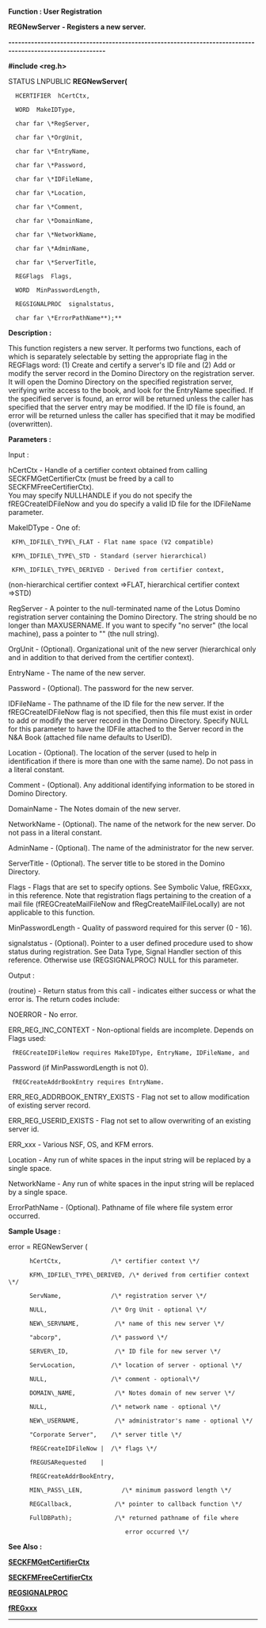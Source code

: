 




<!--
 /\* Font Definitions \*/
 @font-face
 {font-family:Courier;
 panose-1:2 7 4 9 2 2 5 2 4 4;}
@font-face
 {font-family:"Tms Rmn";
 panose-1:2 2 6 3 4 5 5 2 3 4;}
@font-face
 {font-family:Helv;
 panose-1:2 11 6 4 2 2 2 3 2 4;}
@font-face
 {font-family:"Cambria Math";
 panose-1:2 4 5 3 5 4 6 3 2 4;}
 /\* Style Definitions \*/
 p.MsoNormal, li.MsoNormal, div.MsoNormal
 {margin-top:0cm;
 margin-right:0cm;
 margin-bottom:8.0pt;
 margin-left:0cm;
 line-height:107%;
 font-size:11.0pt;
 font-family:"Calibri",sans-serif;}
.MsoChpDefault
 {font-size:11.0pt;}
.MsoPapDefault
 {margin-bottom:8.0pt;
 line-height:107%;}
 /\* Page Definitions \*/
 @page WordSection1
 {size:612.0pt 792.0pt;
 margin:72.0pt 72.0pt 72.0pt 72.0pt;}
div.WordSection1
 {page:WordSection1;}
-->




 


**Function : User Registration**



**REGNewServer** **- Registers
a new server.**


**----------------------------------------------------------------------------------------------------------**



**#include <reg.h>**



STATUS
LNPUBLIC **REGNewServer(**  

      HCERTIFIER  hCertCtx,  

      WORD  MakeIDType,  

      char far \*RegServer,  

      char far \*OrgUnit,  

      char far \*EntryName,  

      char far \*Password,  

      char far \*IDFileName,  

      char far \*Location,  

      char far \*Comment,  

      char far \*DomainName,  

      char far \*NetworkName,  

      char far \*AdminName,  

      char far \*ServerTitle,  

      REGFlags  Flags,  

      WORD  MinPasswordLength,  

      REGSIGNALPROC  signalstatus,  

      char far \*ErrorPathName**);**



**Description :**



This
function registers a new server.  It performs two functions, each of which is
separately selectable by setting the appropriate flag in the REGFlags word: 
(1) Create and certify a server's ID file and (2) Add or modify the server
record in the Domino Directory on the registration server.  It will open the
Domino Directory on the specified registration server, verifying write access
to the book, and look for the EntryName specified.  If the specified server is
found, an error will be returned unless the caller has specified that the
server entry may be modified.  If the ID file is found, an error will be
returned unless the caller has specified that it may be modified (overwritten).


 


**Parameters :**



Input :  

hCertCtx  -  Handle of a certifier context obtained from calling
SECKFMGetCertifierCtx (must be freed by a call to SECKFMFreeCertifierCtx).   
You may specify NULLHANDLE if you do not specify the fREGCreateIDFileNow and
you do specify a valid ID file for the IDFileName parameter.  

  

MakeIDType  -  One of:  

     KFM\_IDFILE\_TYPE\_FLAT - Flat name space (V2 compatible)  

     KFM\_IDFILE\_TYPE\_STD - Standard (server hierarchical)  

     KFM\_IDFILE\_TYPE\_DERIVED - Derived from certifier context,
(non-hierarchical certifier context =>FLAT, hierarchical certifier context
=>STD)  

  

RegServer  -  A pointer to the null-terminated name of the Lotus Domino
registration server containing the Domino Directory.  The string should be no
longer than MAXUSERNAME. If you want to specify "no server" (the
local machine), pass a pointer to "" (the null string).  

  

OrgUnit  -  (Optional).  Organizational unit of the new server (hierarchical
only and in addition to that derived from the certifier context).  

  

EntryName  -  The name of the new server.  

  

Password  -  (Optional).  The password for the new server.  

  

IDFileName  -  The pathname of the ID file for the new server.   If the
fREGCreateIDFileNow flag is not specified, then this file must exist in order
to add or modify the server record in the Domino Directory.   Specify NULL for
this parameter to have the IDFile attached to the Server record in the N&A
Book (attached file name defaults to UserID).  

  

  

Location  -  (Optional).  The location of the server (used to help in
identification if there is more than one with the same name).  Do not pass in a
literal constant.  

  

Comment  -  (Optional).  Any additional identifying information to be stored in
Domino Directory.  

  

DomainName  -  The Notes domain of the new server.  

  

NetworkName  -  (Optional).  The name of the network for the new server.   Do
not pass in a literal constant.  

  

AdminName  -  (Optional).  The name of the administrator for the new server.  

  

ServerTitle  -  (Optional).  The server title to be stored in the Domino
Directory.  

  

Flags  -  Flags that are set to specify options.  See Symbolic Value, fREGxxx,
in this reference.  Note that registration flags pertaining to the creation of
a mail file  (fREGCreateMailFileNow and fRegCreateMailFileLocally) are not
applicable to this function.  

  

MinPasswordLength  -  Quality of password required for this server (0 - 16).  

  

signalstatus  -  (Optional).  Pointer to a user defined procedure used to show
status during registration.  See Data Type, Signal Handler section of this
reference.  Otherwise use (REGSIGNALPROC) NULL for this parameter.  

  




Output :  

(routine)  -  Return status from this call - indicates either success or what
the error is.  The return codes include:  

  

NOERROR  -  No error.  

ERR\_REG\_INC\_CONTEXT  -  Non-optional fields are incomplete.  Depends on Flags
used:  

     fREGCreateIDFileNow requires MakeIDType, EntryName, IDFileName, and
Password (if MinPasswordLength is not 0).  

     fREGCreateAddrBookEntry requires EntryName.  

ERR\_REG\_ADDRBOOK\_ENTRY\_EXISTS  -  Flag not set to allow modification of
existing server record.  

ERR\_REG\_USERID\_EXISTS  -  Flag not set to allow overwriting of an existing
server id.  

ERR\_xxx  -  Various NSF, OS, and KFM errors.  

  

  

Location  -  Any run of white spaces in the input string will be replaced by a
single space.  

  

NetworkName  -  Any run of white spaces in the input string will be replaced by
a single space.  

  

ErrorPathName  -  (Optional).  Pathname of file where file system error
occurred.  

  




 **Sample Usage :**


error = REGNewServer (  

          hCertCtx,              /\* certifier context \*/  

          KFM\_IDFILE\_TYPE\_DERIVED, /\* derived from certifier context \*/  

          ServName,              /\* registration server \*/  

          NULL,                  /\* Org Unit - optional \*/  

          NEW\_SERVNAME,          /\* name of this new server \*/  

          "abcorp",              /\* password \*/  

          SERVER\_ID,             /\* ID file for new server \*/  

          ServLocation,          /\* location of server - optional \*/  

          NULL,                  /\* comment - optional\*/  

          DOMAIN\_NAME,           /\* Notes domain of new server \*/  

          NULL,                  /\* network name - optional \*/  

          NEW\_USERNAME,          /\* administrator's name - optional \*/  

          "Corporate Server",    /\* server title \*/  

          fREGCreateIDFileNow |  /\* flags \*/  

          fREGUSARequested    |  

          fREGCreateAddrBookEntry,  

          MIN\_PASS\_LEN,           /\* minimum password length \*/  

          REGCallback,            /\* pointer to callback function \*/  

          FullDBPath);            /\* returned pathname of file where  

                                     error occurred \*/


 **See Also :**


**[SECKFMGetCertifierCtx](SECKFMGetCertifierCtx.md)**


**[SECKFMFreeCertifierCtx](SECKFMFreeCertifierCtx.md)**


**[REGSIGNALPROC](REGSIGNALPROC.md)**


**[fREGxxx](fREGxxx.md)**



----------------------------------------------------------------------------------------------------------


 





